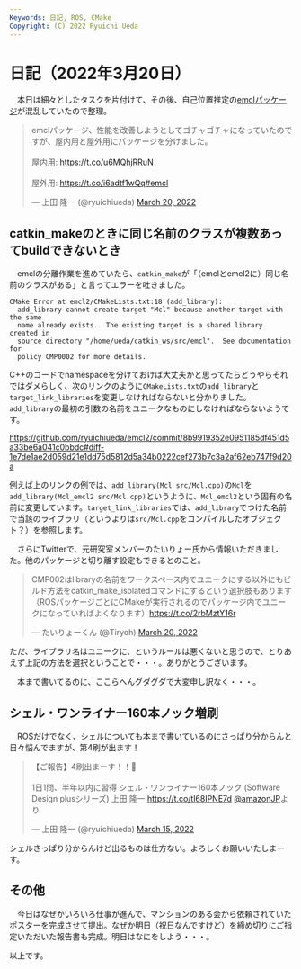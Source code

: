 ```yaml
---
Keywords: 日記, ROS, CMake
Copyright: (C) 2022 Ryuichi Ueda
---
```


# 日記（2022年3月20日）

　本日は細々としたタスクを片付けて、その後、自己位置推定の[emclパッケージ](https://github.com/ryuichiueda/emcl)が混乱していたので整理。

<blockquote class="twitter-tweet" data-partner="tweetdeck"><p lang="ja" dir="ltr">emclパッケージ、性能を改善しようとしてゴチャゴチャになっていたのですが、屋内用と屋外用にパッケージを分けました。<br><br>屋内用: <a href="https://t.co/u6MQhjRRuN">https://t.co/u6MQhjRRuN</a><br><br>屋外用: <a href="https://t.co/i6adtf1wQq">https://t.co/i6adtf1wQq</a><a href="https://twitter.com/hashtag/emcl?src=hash&amp;ref_src=twsrc%5Etfw">#emcl</a></p>&mdash; 上田 隆一 (@ryuichiueda) <a href="https://twitter.com/ryuichiueda/status/1505416920396275716?ref_src=twsrc%5Etfw">March 20, 2022</a></blockquote>
<script async src="https://platform.twitter.com/widgets.js" charset="utf-8"></script>


## catkin_makeのときに同じ名前のクラスが複数あってbuildできないとき

　emclの分離作業を進めていたら、`catkin_make`が「（emclとemcl2に）同じ名前のクラスがある」と言ってエラーを吐きました。

```
CMake Error at emcl2/CMakeLists.txt:18 (add_library):
  add_library cannot create target "Mcl" because another target with the same
  name already exists.  The existing target is a shared library created in
  source directory "/home/ueda/catkin_ws/src/emcl".  See documentation for
  policy CMP0002 for more details.
```

C++のコードでnamespaceを分けておけば大丈夫かと思ってたらどうやらそれではダメらしく、次のリンクのように`CMakeLists.txt`の`add_library`と`target_link_libraries`を変更しなければならないと分かりました。`add_library`の最初の引数の名前をユニークなものにしなければならないようです。

https://github.com/ryuichiueda/emcl2/commit/8b9919352e0951185df451d5a33be6a041c0bbdc#diff-1e7de1ae2d059d21e1dd75d5812d5a34b0222cef273b7c3a2af62eb747f9d20a

例えば上のリンクの例では、`add_library(Mcl src/Mcl.cpp)`の`Mcl`を`add_library(Mcl_emcl2 src/Mcl.cpp)`というように、`Mcl_emcl2`という固有の名前に変更しています。`target_link_libraries`では、`add_library`でつけた名前で当該のライブラリ（というよりは`src/Mcl.cpp`をコンパイルしたオブジェクト？）を参照します。



　さらにTwitterで、元研究室メンバーのたいりょー氏から情報いただきました。他のパッケージと切り離す設定もできるとのこと。

<blockquote class="twitter-tweet" data-conversation="none" data-cards="hidden" data-partner="tweetdeck"><p lang="ja" dir="ltr">CMP002はlibraryの名前をワークスペース内でユニークにする以外にもビルド方法をcatkin_make_isolatedコマンドにするという選択肢もあります（ROSパッケージごとにCMakeが実行されるのでパッケージ内でユニークになっていればよくなります）<a href="https://t.co/2rbMztY16r">https://t.co/2rbMztY16r</a></p>&mdash; たいりょーくん (@Tiryoh) <a href="https://twitter.com/Tiryoh/status/1505431317516718082?ref_src=twsrc%5Etfw">March 20, 2022</a></blockquote>

ただ、ライブラリ名はユニークに、というルールは悪くないと思うので、とりあえず上記の方法を選択ということで・・・。ありがとうございます。


　本まで書いてるのに、ここらへんグダグダで大変申し訳なく・・・。

## シェル・ワンライナー160本ノック増刷

　ROSだけでなく、シェルについても本まで書いているのにさっぱり分からんと日々悩んでますが、第4刷が出ます！

<blockquote class="twitter-tweet" data-partner="tweetdeck"><p lang="ja" dir="ltr">【ご報告】4刷出まーす！！🎉<br><br>1日1問、半年以内に習得 シェル・ワンライナー160本ノック (Software Design plusシリーズ)   上田 隆一 <a href="https://t.co/tl68IPNE7d">https://t.co/tl68IPNE7d</a> <a href="https://twitter.com/AmazonJP?ref_src=twsrc%5Etfw">@amazonJP</a>より</p>&mdash; 上田 隆一 (@ryuichiueda) <a href="https://twitter.com/ryuichiueda/status/1503691071464751110?ref_src=twsrc%5Etfw">March 15, 2022</a></blockquote>

シェルさっぱり分からんけど出るものは仕方ない。よろしくお願いいたしまーす。


## その他

　今日はなぜかいろいろ仕事が進んで、マンションのある会から依頼されていたポスターを完成させて提出。なぜか明日（祝日なんですけど）を締め切りにご指定いただいた報告書も完成。明日はなにをしよう・・・。



以上です。

